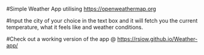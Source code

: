#Simple Weather App utilising https://openweathermap.org

#Input the city of your choice in the text box and it will fetch you the current temperature, what it feels like and weather conditions.

#Check out a working version of the app @ https://rsiow.github.io/Weather-app/